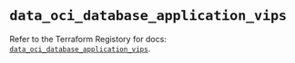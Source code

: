 # `data_oci_database_application_vips`

Refer to the Terraform Registory for docs: [`data_oci_database_application_vips`](https://registry.terraform.io/providers/oracle/oci/6.18.0/docs/data-sources/database_application_vips).
